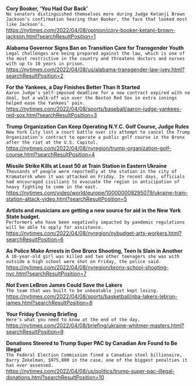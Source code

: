 **Cory Booker, ‘You Had Our Back’**\
`No senators distinguished themselves more during Judge Ketanji Brown Jackson’s confirmation hearing than Booker, the face that looked most like Jackson’s.`\
https://nytimes.com/2022/04/08/opinion/cory-booker-ketanji-brown-jackson.html?searchResultPosition=1

**Alabama Governor Signs Ban on Transition Care for Transgender Youth**\
`Legal challenges are being prepared against the law, which is one of the most restrictive in the country and threatens doctors and nurses with up to 10 years in prison.`\
https://nytimes.com/2022/04/08/us/alabama-transgender-law-ivey.html?searchResultPosition=2

**For the Yankees, a Day Finishes Better Than It Started**\
`Aaron Judge’s self-imposed deadline for a new contract expired with no deal, but a walk-off win over the Boston Red Sox in extra innings helped ease the Yankees’ pain.`\
https://nytimes.com/2022/04/08/sports/baseball/aaron-judge-yankees-red-sox.html?searchResultPosition=3

**Trump Organization Can Keep Operating N.Y.C. Golf Course, Judge Rules**\
`New York City lost a court battle over its attempt to cancel the Trump Organization’s contract to operate a public golf course in the Bronx after the riot at the U.S. Capitol.`\
https://nytimes.com/2022/04/08/nyregion/trump-organization-golf-course.html?searchResultPosition=4

**Missile Strike Kills at Least 50 at Train Station in Eastern Ukraine**\
`Thousands of people were reportedly at the station in the city of Kramatorsk when it was attacked on Friday. In recent days, officials had encouraged civilians to evacuate the region in anticipation of heavy fighting to come in the east.`\
https://nytimes.com/video/world/europe/100000008295079/ukraine-train-station-attack-video.html?searchResultPosition=5

**Artists and musicians are getting a new source for aid in the New York State budget.**\
`Performers who have been negatively impacted by pandemic regulations will be able to apply for assistance.`\
https://nytimes.com/2022/04/08/nyregion/nybudget-arts-workers.html?searchResultPosition=6

**As Police Make Arrests in One Bronx Shooting, Teen Is Slain in Another**\
`A 16-year-old girl was killed and two other teenagers she was with outside a high school were shot on Friday, the police said.`\
https://nytimes.com/2022/04/08/nyregion/bronx-school-shooting-nyc.html?searchResultPosition=7

**Not Even LeBron James Could Save the Lakers**\
`The team that was built to be unbeatable just kept losing.`\
https://nytimes.com/2022/04/08/sports/basketball/nba-lakers-lebron-james.html?searchResultPosition=8

**Your Friday Evening Briefing**\
`Here’s what you need to know at the end of the day.`\
https://nytimes.com/2022/04/08/briefing/ukraine-whitmer-masters.html?searchResultPosition=9

**Donations Steered to Trump Super PAC by Canadian Are Found to Be Illegal**\
`The Federal Election Commission fined a Canadian steel billionaire, Barry Zekelman, $975,000 in the case, one of the biggest penalties it has ever assessed.`\
https://nytimes.com/2022/04/08/us/politics/trump-super-pac-illegal-donations.html?searchResultPosition=10

